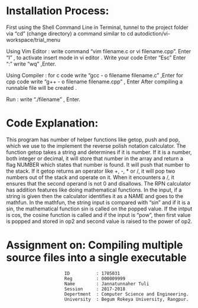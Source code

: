 
# Installation Process:

First using the Shell Command Line in Terminal, tunnel to the project folder via “cd” (change directory) a command similar to cd autodiction/vi-workspace/trial_menu

Using Vim Editor : write command “vim filename.c or vi filename.cpp”. Enter “I” , to activate insert mode in vi editor . Write your code Enter “Esc” Enter “:” write “wq” ,Enter.

Using Compiler : for c code write “gcc - o filename filename.c” ,Enter for cpp code write “g++ - o filename filename.cpp” , Enter After compiling a runnable file will be created .

Run : write “./filename” , Enter.


# Code Explanation:

This program has number of helper functions like getop, push and pop, which we use to the implement the reverse polish notation calculator. The function getop takes a string and determines if it is number. If it is a number, both integer or decimal, it will store that number in the array and return a flag NUMBER which states that number is found. It will push that number to the stack. If it getop returns an operator like +, -, * or /, it will pop two numbers out of the stack and operate on it. When it encounters a /, it ensures that the second operand is not 0 and disallows.
The RPN calculator has addition features like doing mathematical functions. In the input, if a string is given then the calculator identifies it as a NAME and goes to the mathfun.
In the mathfun, the string input is compared with “sin” and if it is a sin, the mathematical function sin is called on the popped value. If the intput is cos, the cosine function is called and if the input is “pow”, then first value is popped and stored in op2 and second value is raised to the power of op2.


# Assignment on: Compiling multiple source files into a single executable
                          ID          : 1705031
                          Reg         : 000009999
                          Name        : Jannatunnaher Tuli
                          Session     : 2017-2018
                          Depertment  : Computer Science and Engineering.
                          University  : Begum Rokeya University, Rangpur.
